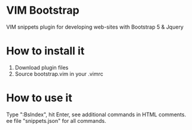 # VIM Bootstrap
VIM snippets plugin for developing web-sites with Bootstrap 5 & Jquery

# How to install it
1. Download plugin files
2. Source bootstrap.vim in your .vimrc

# How to use it
Type ":BsIndex", hit Enter, see additional commands in HTML comments.<br>
ee file "snippets.json" for all commands.
